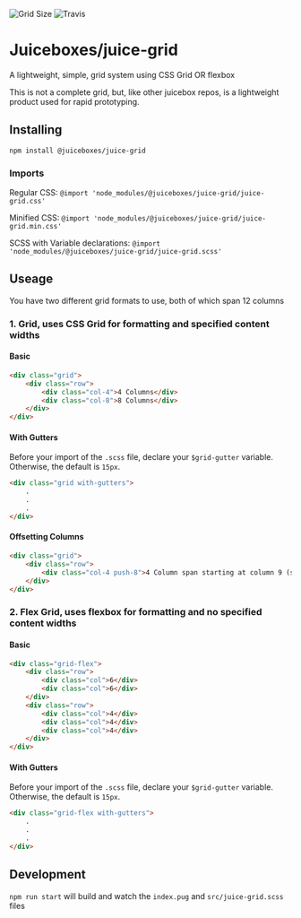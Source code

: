 
![Grid Size](https://img.shields.io/github/size/juiceboxes/juice-grid/juice-grid.min.css.svg)
![Travis](https://img.shields.io/travis/juiceboxes/juice-grid.svg)

# Juiceboxes/juice-grid

A lightweight, simple, grid system using CSS Grid OR flexbox

This is not a complete grid, but, like other juicebox repos, is a lightweight product used for rapid prototyping.

## Installing
`npm install @juiceboxes/juice-grid`

### Imports
Regular CSS: `@import 'node_modules/@juiceboxes/juice-grid/juice-grid.css'`

Minified CSS: `@import 'node_modules/@juiceboxes/juice-grid/juice-grid.min.css'`

SCSS with Variable declarations: `@import 'node_modules/@juiceboxes/juice-grid/juice-grid.scss'`

## Useage
You have two different grid formats to use, both of which span 12 columns

### 1. Grid, uses CSS Grid for formatting and specified content widths

#### Basic
``` html
<div class="grid">
    <div class="row">
        <div class="col-4">4 Columns</div>
        <div class="col-8">8 Columns</div>
    </div>
</div>
```

#### With Gutters

Before your import of the `.scss` file, declare your `$grid-gutter` variable. Otherwise, the default is `15px`.

``` html
<div class="grid with-gutters">
    .
    .
    .
</div>
```

#### Offsetting Columns
``` html
<div class="grid">
    <div class="row">
        <div class="col-4 push-8">4 Column span starting at column 9 (spans col 9, 10 ,11 ,12)</div>
    </div>
</div>
```

### 2. Flex Grid, uses flexbox for formatting and no specified content widths

#### Basic
``` html
<div class="grid-flex">
    <div class="row">
        <div class="col">6</div>
        <div class="col">6</div>
    </div>
    <div class="row">
        <div class="col">4</div>
        <div class="col">4</div>
        <div class="col">4</div>
    </div>
</div>
```

#### With Gutters

Before your import of the `.scss` file, declare your `$grid-gutter` variable. Otherwise, the default is `15px`.

``` html
<div class="grid-flex with-gutters">
    .
    .
    .
</div>
```


## Development
`npm run start` will build and watch the `index.pug` and `src/juice-grid.scss` files
